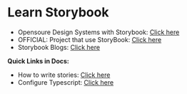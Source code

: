 # Learn Storybook

- Opensoure Design Systems with Storybook: [Click here](https://dev.to/zymantaskatinas/9-amazing-open-source-storybooks-3a8o)
- OFFICIAL: Project that use StoryBook: [Click here](https://storybook.js.org/showcase/projects)
- Storybook Blogs: [Click here](https://storybook.js.org/blog/tag/open-source/)

**Quick Links in Docs:**
- How to write stories: [Click here](https://storybook.js.org/docs/react/writing-stories/introduction#using-args)
- Configure Typescript: [Click here](https://storybook.js.org/docs/react/configure/typescript)
